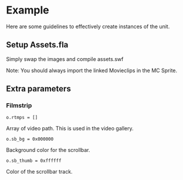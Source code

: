 # Example

Here are some guidelines to effectively create instances of the unit.

## Setup Assets.fla

Simply swap the images and compile assets.swf

Note: You should always import the linked Movieclips in the MC Sprite.

## Extra parameters

### Filmstrip

	o.rtmps = []

Array of video path. This is used in the video gallery.

	o.sb_bg = 0x000000

Background color for the scrollbar.

	o.sb_thumb = 0xffffff

Color of the scrollbar track.




